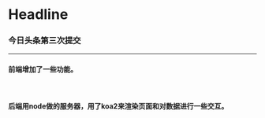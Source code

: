 # Headline
<h3>今日头条第三次提交</h3>
<hr/>
<h4>前端增加了一些功能。</h4>
<br/>
<h4>后端用node做的服务器，用了koa2来渲染页面和对数据进行一些交互。</h4>
